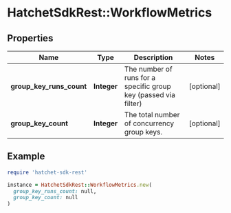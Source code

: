 # HatchetSdkRest::WorkflowMetrics

## Properties

| Name | Type | Description | Notes |
| ---- | ---- | ----------- | ----- |
| **group_key_runs_count** | **Integer** | The number of runs for a specific group key (passed via filter) | [optional] |
| **group_key_count** | **Integer** | The total number of concurrency group keys. | [optional] |

## Example

```ruby
require 'hatchet-sdk-rest'

instance = HatchetSdkRest::WorkflowMetrics.new(
  group_key_runs_count: null,
  group_key_count: null
)
```

